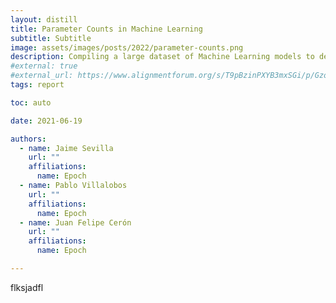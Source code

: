 ```yaml
---
layout: distill
title: Parameter Counts in Machine Learning
subtitle: Subtitle
image: assets/images/posts/2022/parameter-counts.png
description: Compiling a large dataset of Machine Learning models to determine changes in the parameters counts of systems since 1952.
#external: true
#external_url: https://www.alignmentforum.org/s/T9pBzinPXYB3mxSGi/p/GzoWcYibWYwJva8aL
tags: report

toc: auto

date: 2021-06-19

authors:
  - name: Jaime Sevilla
    url: ""
    affiliations:
      name: Epoch
  - name: Pablo Villalobos
    url: ""
    affiliations:
      name: Epoch
  - name: Juan Felipe Cerón
    url: ""
    affiliations:
      name: Epoch

---
```


flksjadfl
